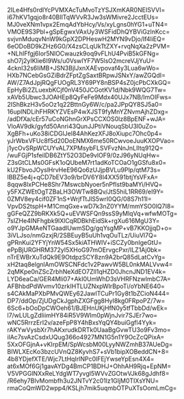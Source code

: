 2ILe4Hfs0rdlYcPVMXAcTuMvoTzYSJXmKAR0NEISVVI=
i67hKV1gqjo8r40BIlTqWVvR3Jw3sWMivre2JcctEUs=
MJ0veXNm1vpx2EmqAdYbHcy/Vs/xyLgns0hYG1+uTN4=
VMOE9S3Pbl+gSpEgwxVAxUy3WSFidDhQYBViGzlnKcc=
svjvnMduqvNnW9kGpX2DPHeswH2MYN9vDjo/If4liEQ=
6eODoBD9kZHz6G0/X4zsCLqUkTtZXY+rvqNqXa2zPVM=
+NLhIFfgj6Ior5NlOCwauzk9oq9vFLhU4PviB5kGFNg=
shO7j2yIKlie6I9Ws/u0VswIYF7W5lsO2mcreVJjYuU=
4cknI32s6IiMB+JSN3BjlJxnXAEvpovaf4y3Lua6wWo=
HXb7NCebGsGZiBdrZFptZgSaxtBRpwJSNxY/awZGQdI=
AW/Z7AdJpjRQgFUOgRL3Y69PY8nBSP4sZ0jcPbCXkGQ=
EpHyBi2ZLuexbKCjf0nV450JCGotKV1d/Nbk9WQG7Tw=
xAVb5Ubwc3JOAHEp8QyFeFe9Mdx40UJx7NB/ImOIFws=
2IShBkzH3v5oOz1q22BttnGy6W/c/pa2JPpQY8SJ5a0=
16upINDLihFHRKYZVEsP4wXJST9fyMnYZNvmAjhZDxg=
/adDfXa/cEr57uCoNGhnGrXPsCCXOS0lz8BpENF+wJA=
VloAV9dk/gyfd50Anri43QunJJPtiVNouqSbU3l0uZo=
XgBFh+uKo38iCDGlJel84AhKezXFJ8oXiupc7Ohc0p4=
yJrWbxVFUc8f5d20DoENMX6me50RCwvoeJuuKXOPVao=
j1ycOvSRpWCUYvAL7XPMsybFLSVFvzNnJnLIltq912Q=
/wuFGjP1sfeilDB6ZtY52O3De9vlOF9/0zJ96yNUqHw=
Z3sGtCLMs0GFsK1oQUbeM7rt1adKoTCOaO1gGSfu8x0=
kU2FbvoJOyslHrvHeE96Qo6zUJjpBVLu9Plp/qtM73s=
lBBZ5e4j+qCD7bEV3o9/brDV6Y8l4XX591btjYsVFxA=
8qqw8lxPCHe8Shr7MswcbNyoer5nPfIst9baMYi/HVQ=
y5FXZWEtOgTZBaLH3OWTw8BQv/JtS5hiL1RR69/eI9Y=
0ZMV8ey4cif0ZF1nS+WrjfTtJlS5wrI0QG/08S7h11I=
VpvDS2tspH+M1CmqGxe+wD7k3nZ0YYM/mmYSO0lQ7I8=
gGFeQZZ9bRKXk5Q+uEVWSFQn9ssS9yMlqVq+wfwMOTg=
7sIZHe4INFhgbk9lXlCqRDBkhEidSk+rgXu616MgU3Y=
o9YJpGMAeNTGaadlUwmSDg/gqYsgMP+vB7KKOjjqD+o=
3iVLJso/nmGzxjR/2SBEuyB5uUh1vqOuTLz/UiuVl7Q=
gPRnKui2YFYjYnW54Sx5kiATHWIV+iSCZy0bnIgeGtU=
ePpBjURGHRM372yI5XHoG97mOErvgcPxr/ILZ1Aj0bk=
nTrEWBrXuTdQk9E9OtdpzSCY8zn9A2brQ85dLatCvYg=
xH2taq8elgnlAmOWSCNFdc1v2PawvW5BL0nkMALVvw4=
2qMKpe0nZScZrbhNeXdEO7Zll1qHZD0JhcnJND1EV4k=
LYD6eaCa/GER4Mli07+AkI0UmWhD3sVHRFNzwImbC7A=
AFBhbdPdWvmv10zrkIHTLUZNxpWlrBpoTi/oYbNE640=
s4CAkMaPXbPMvQWEy62JawITCuPr1Gy8t1bZCioN444=
DP7/ddOp/ZjUDgCkJgphZXGFgg8HyI8kg0FRpoPZ/7w=
6Sc6+bOoDpCWOeh61/BJEHnUKjHfN0y5tfTbbDd/wEk=
l7/wLULgZdIiimHY84iR5V9WIm0pWjnJvir7SJEr7wo=
wNC5RrrzErI2v/azeFpP8Y4hBxsYqQY4buiGgfl4Yyk=
rAKYwVysbXr7hAKxrudkDRTk0UaaBgGvwTU3o9Fv3mo=
ilAc7svAzCsdxUQug366o4927MN1G5n1Y9OcZcQPixA=
5XxOFGjnA+vKIrpEM/SpWcsbM00LyyNWZmhB37AUeDg=
BIWLXEcKo3bzcUVnQZ8KyvhS7+sVb1bipXOBeddCN+8=
4b8YDjefXTE/Wjc7LtHqIrlNPc0lFEjYwseYpEsn4X4=
at6xMOf6Gj1gavAYDg4BmCP1BDHJ+OhhAH9Rjq+EpNM=
V5VPGGlNXxReLYdgWT7yvgI5WVvZGOtwVJk68gJdhf8=
/R6ehy7BlvMombfh3u2JNTvY2c01lz1GljM0TIXsYNU=
rmaCoQmWD2wpp4/KSLjh7mik5uqmbOTPuXTsOomLmCg=
